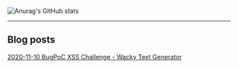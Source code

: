 ![Anurag's GitHub stats](https://github-readme-stats.vercel.app/api?username=effectrenan&show_icons=true&theme=dracula)

---
**Blog posts**
---

[2020-11-10
BugPoC XSS Challenge - Wacky Text Generator](https://blog.effectrenan.com/bugpoc-xss-challenge-wacky-text-generator/)
